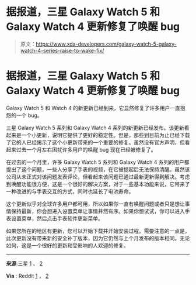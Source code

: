 # 据报道，三星 Galaxy Watch 5 和 Galaxy Watch 4 更新修复了唤醒 bug

> 原文：<https://www.xda-developers.com/galaxy-watch-5-galaxy-watch-4-series-raise-to-wake-fix/>

# 据报道，三星 Galaxy Watch 5 和 Galaxy Watch 4 更新修复了唤醒 bug

Galaxy Watch 5 和 Watch 4 的新更新已经到来，它显然修复了许多用户一直抱怨的一个 bug。

三星 Galaxy Watch 5 系列和 Galaxy Watch 4 系列的新更新已经发布。该更新看起来是一个小更新，说明它提供了更好的稳定性。但是，那些到目前为止已经下载了它的人已经揭示了这个小更新带来的一个重要的修复。虽然没有官方声明，但看起来过去一个月左右困扰许多用户的唤醒 bug 现在已经被修复了。

在过去的一个月里，许多 Galaxy Watch 5 系列和 Galaxy Watch 4 系列的用户都提出了这个问题，一些人分享了手表的视频，在它被提起后无法保持清醒。虽然该公司从未正式对该问题发表评论，但看起来该问题已通过最新更新得到解决。考虑到唤醒功能很方便，这是一个很好的解决方案，对于一些基本功能来说，它带来了一种改进的与手表交互的方式，同时也延长了电池寿命。

这个更新似乎对全球许多用户都可用，所以如果你一直有唤醒问题或者只是想让事情保持最新，你会想进入设置菜单让事情井然有序。如果你想试试，你可以进入手表设置菜单，然后点击手表软件更新菜单。

如果您所在的地区有更新，您可以开始下载并开始安装过程。需要注意的一点是，此次更新没有带来新的安全补丁版本，因为它仍然与上个月发布的版本相同。无论如何，这是一个很好的更新和受影响的人欢迎的修复。

* * *

**来源**:三星 [1](https://doc.samsungmobile.com/SM-R870/XAA/doc.html) 、 [2](https://doc.samsungmobile.com/SM-R920/XAA/doc.html)

**Via** : Reddit [1](https://www.reddit.com/r/GalaxyWatch/comments/111e0re/galaxy_watch5_pro_smr920_update_fixes_raise_wrist/) ， [2](https://www.reddit.com/r/GalaxyWatch/comments/1114369/got_gwb1_update_on_gw4_india/)